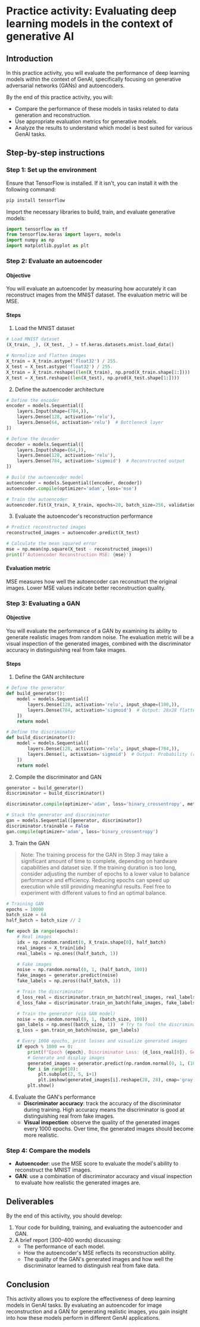 # Practice activity: Evaluating deep learning models in the context of generative AI

## Introduction
In this practice activity, you will evaluate the performance of deep learning models within the context of GenAI, specifically focusing on generative adversarial networks (GANs) and autoencoders. 

By the end of this practice activity, you will:
- Compare the performance of these models in tasks related to data generation and reconstruction.
- Use appropriate evaluation metrics for generative models.
- Analyze the results to understand which model is best suited for various GenAI tasks.

## Step-by-step instructions

### Step 1: Set up the environment
Ensure that TensorFlow is installed. If it isn't, you can install it with the following command:

```python
pip install tensorflow
```

Import the necessary libraries to build, train, and evaluate generative models:

```python
import tensorflow as tf
from tensorflow.keras import layers, models
import numpy as np
import matplotlib.pyplot as plt
```

### Step 2: Evaluate an autoencoder

#### Objective
You will evaluate an autoencoder by measuring how accurately it can reconstruct images from the MNIST dataset. The evaluation metric will be MSE.

#### Steps
1. Load the MNIST dataset
```python
# Load MNIST dataset
(X_train, _), (X_test, _) = tf.keras.datasets.mnist.load_data()

# Normalize and flatten images
X_train = X_train.astype('float32') / 255.
X_test = X_test.astype('float32') / 255.
X_train = X_train.reshape((len(X_train), np.prod(X_train.shape[1:])))
X_test = X_test.reshape((len(X_test), np.prod(X_test.shape[1:])))
```

2. Define the autoencoder architecture
```python
# Define the encoder
encoder = models.Sequential([
    layers.Input(shape=(784,)),
    layers.Dense(128, activation='relu'),
    layers.Dense(64, activation='relu')  # Bottleneck layer
])

# Define the decoder
decoder = models.Sequential([
    layers.Input(shape=(64,)),
    layers.Dense(128, activation='relu'),
    layers.Dense(784, activation='sigmoid')  # Reconstructed output
])

# Build the autoencoder model
autoencoder = models.Sequential([encoder, decoder])
autoencoder.compile(optimizer='adam', loss='mse')

# Train the autoencoder
autoencoder.fit(X_train, X_train, epochs=20, batch_size=256, validation_data=(X_test, X_test))
```

3. Evaluate the autoencoder's reconstruction performance
```python
# Predict reconstructed images
reconstructed_images = autoencoder.predict(X_test)

# Calculate the mean squared error
mse = np.mean(np.square(X_test - reconstructed_images))
print(f'Autoencoder Reconstruction MSE: {mse}')
```

#### Evaluation metric
MSE measures how well the autoencoder can reconstruct the original images. Lower MSE values indicate better reconstruction quality.

### Step 3: Evaluating a GAN

#### Objective
You will evaluate the performance of a GAN by examining its ability to generate realistic images from random noise. The evaluation metric will be a visual inspection of the generated images, combined with the discriminator accuracy in distinguishing real from fake images.

#### Steps
1. Define the GAN architecture
```python
# Define the generator
def build_generator():
    model = models.Sequential([
        layers.Dense(128, activation='relu', input_shape=(100,)),
        layers.Dense(784, activation='sigmoid')  # Output: 28x28 flattened image
    ])
    return model

# Define the discriminator
def build_discriminator():
    model = models.Sequential([
        layers.Dense(128, activation='relu', input_shape=(784,)),
        layers.Dense(1, activation='sigmoid')  # Output: Probability (real or fake)
    ])
    return model
```

2. Compile the discriminator and GAN
```python
generator = build_generator()
discriminator = build_discriminator()

discriminator.compile(optimizer='adam', loss='binary_crossentropy', metrics=['accuracy'])

# Stack the generator and discriminator
gan = models.Sequential([generator, discriminator])
discriminator.trainable = False
gan.compile(optimizer='adam', loss='binary_crossentropy')
```

3. Train the GAN

> Note: The training process for the GAN in Step 3 may take a significant amount of time to complete, depending on hardware capabilities and dataset size. If the training duration is too long, consider adjusting the number of epochs to a lower value to balance performance and efficiency. Reducing epochs can speed up execution while still providing meaningful results. Feel free to experiment with different values to find an optimal balance.

```python
# Training GAN
epochs = 10000
batch_size = 64
half_batch = batch_size // 2

for epoch in range(epochs):
    # Real images
    idx = np.random.randint(0, X_train.shape[0], half_batch)
    real_images = X_train[idx]
    real_labels = np.ones((half_batch, 1))

    # Fake images
    noise = np.random.normal(0, 1, (half_batch, 100))
    fake_images = generator.predict(noise)
    fake_labels = np.zeros((half_batch, 1))

    # Train the discriminator
    d_loss_real = discriminator.train_on_batch(real_images, real_labels)
    d_loss_fake = discriminator.train_on_batch(fake_images, fake_labels)

    # Train the generator (via GAN model)
    noise = np.random.normal(0, 1, (batch_size, 100))
    gan_labels = np.ones((batch_size, 1))  # Try to fool the discriminator
    g_loss = gan.train_on_batch(noise, gan_labels)

    # Every 1000 epochs, print losses and visualize generated images
    if epoch % 1000 == 0:
        print(f"Epoch {epoch}, Discriminator Loss: {d_loss_real[0]}, Generator Loss: {g_loss}")
        # Generate and display images
        generated_images = generator.predict(np.random.normal(0, 1, (10, 100)))
        for i in range(10):
            plt.subplot(2, 5, i+1)
            plt.imshow(generated_images[i].reshape(28, 28), cmap='gray')
        plt.show()
```

4. Evaluate the GAN's performance
   - **Discriminator accuracy**: track the accuracy of the discriminator during training. High accuracy means the discriminator is good at distinguishing real from fake images.
   - **Visual inspection**: observe the quality of the generated images every 1000 epochs. Over time, the generated images should become more realistic.

### Step 4: Compare the models
- **Autoencoder**: use the MSE score to evaluate the model's ability to reconstruct the MNIST images.
- **GAN**: use a combination of discriminator accuracy and visual inspection to evaluate how realistic the generated images are.

## Deliverables
By the end of this actiivity, you should develop:

1. Your code for building, training, and evaluating the autoencoder and GAN.
2. A brief report (300–400 words) discussing:
   - The performance of each model.
   - How the autoencoder's MSE reflects its reconstruction ability.
   - The quality of the GAN's generated images and how well the discriminator learned to distinguish real from fake data.

## Conclusion
This activity allows you to explore the effectiveness of deep learning models in GenAI tasks. By evaluating an autoencoder for image reconstruction and a GAN for generating realistic images, you gain insight into how these models perform in different GenAI applications.
